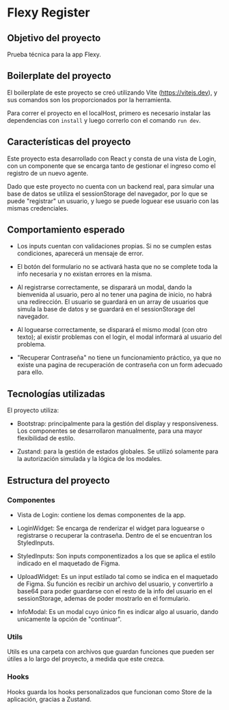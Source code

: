 # Flexy Register

## Objetivo del proyecto

Prueba técnica para la app Flexy.

## Boilerplate del proyecto

El boilerplate de este proyecto se creó utilizando Vite (https://vitejs.dev), y sus comandos son los proporcionados por la herramienta.

Para correr el proyecto en el localHost, primero es necesario instalar las dependencias con `install` y luego correrlo con el comando `run dev`.

## Características del proyecto

Este proyecto esta desarrollado con React y consta de una vista de Login, con un componente que se encarga tanto de gestionar el ingreso como el registro de un nuevo agente.

Dado que este proyecto no cuenta con un backend real, para simular una base de datos se utiliza el sessionStorage del navegador, por lo que se puede "registrar" un usuario, y luego se puede loguear ese usuario con las mismas credenciales.

## Comportamiento esperado

- Los inputs cuentan con validaciones propias. Si no se cumplen estas condiciones, aparecerá un mensaje de error.

- El botón del formulario no se activará hasta que no se complete toda la info necesaria y no existan errores en la misma.

- Al registrarse correctamente, se disparará un modal, dando la bienvenida al usuario, pero al no tener una pagina de inicio, no habrá una redirección. El usuario se guardará en un array de usuarios que simula la base de datos y se guardará en el sessionStorage del navegador.

- Al loguearse correctamente, se disparará el mismo modal (con otro texto); al existir problemas con el login, el modal informará al usuario del problema.

- "Recuperar Contraseña" no tiene un funcionamiento práctico, ya que no existe una pagina de recuperación de contraseña con un form adecuado para ello.

## Tecnologías utilizadas

El proyecto utiliza:

- Bootstrap: principalmente para la gestión del display y responsiveness. Los componentes se desarrollaron manualmente, para una mayor flexibilidad de estilo.

- Zustand: para la gestión de estados globales. Se utilizó solamente para la autorización simulada y la lógica de los modales.

## Estructura del proyecto

### Componentes

- Vista de Login: contiene los demas componentes de la app.

- LoginWidget: Se encarga de renderizar el widget para loguearse o registrarse o recuperar la contraseña. Dentro de el se encuentran los StyledInputs.

- StyledInputs: Son inputs componentizados a los que se aplica el estilo indicado en el maquetado de Figma.

- UploadWidget: Es un input estilado tal como se indica en el maquetado de Figma. Su función es recibir un archivo del usuario, y convertirlo a base64 para poder guardarse con el resto de la info del usuario en el sessionStorage, ademas de poder mostrarlo en el formulario.

- InfoModal: Es un modal cuyo único fin es indicar algo al usuario, dando unicamente la opción de "continuar".

### Utils

Utils es una carpeta con archivos que guardan funciones que pueden ser útiles a lo largo del proyecto, a medida que este crezca.

### Hooks

Hooks guarda los hooks personalizados que funcionan como Store de la aplicación, gracias a Zustand.